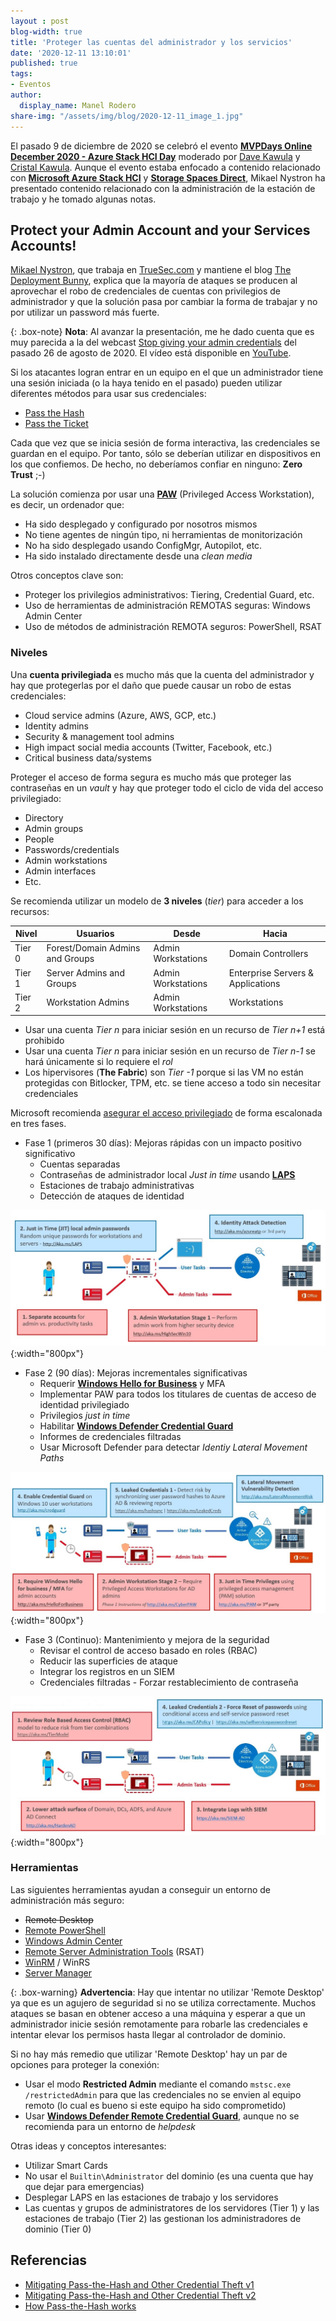```yaml
---
layout : post
blog-width: true
title: 'Proteger las cuentas del administrador y los servicios'
date: '2020-12-11 13:10:01'
published: true
tags:
- Eventos
author:
  display_name: Manel Rodero
share-img: "/assets/img/blog/2020-12-11_image_1.jpg"
---
```


El pasado 9 de diciembre de 2020 se celebró el evento [**MVPDays Online December 2020 - Azure Stack HCI Day**](https://www.youtube.com/watch?v=sZQN-4lykX0) moderado por [Dave Kawula](https://twitter.com/DaveKawula) y [Cristal Kawula](https://twitter.com/SuperCristal1). Aunque el evento estaba enfocado a contenido relacionado con [**Microsoft Azure Stack HCI**](https://docs.microsoft.com/en-us/azure-stack/hci/overview) y [**Storage Spaces Direct**](https://docs.microsoft.com/en-us/windows-server/storage/storage-spaces/storage-spaces-direct-overview), Mikael Nystron ha presentado contenido relacionado con la administración de la estación de trabajo y he tomado algunas notas.

## Protect your Admin Account and your Services Accounts!

[Mikael Nystron](https://twitter.com/mikael_nystrom), que trabaja en [TrueSec.com](https://www.truesec.com/) y mantiene el blog [The Deployment Bunny](https://deploymentbunny.com/), explica que la mayoría de ataques se producen al aprovechar el robo de credenciales de cuentas con privilegios de administrador y que la solución pasa por cambiar la forma de trabajar y no por utilizar un password más fuerte.

{: .box-note}
**Nota**: Al avanzar la presentación, me he dado cuenta que es muy parecida a la del webcast [Stop giving your admin credentials](https://techtalk.truesec.com/webcast/stop-giving-your-admin-credentials-away/) del pasado 26 de agosto de 2020. El vídeo está disponible en [YouTube](https://youtu.be/4hdO47xvGJc).

Si los atacantes logran entrar en un equipo en el que un administrador tiene una sesión iniciada (o la haya tenido en el pasado) pueden utilizar diferentes métodos para usar sus credenciales:

* [Pass the Hash](https://attack.stealthbits.com/pass-the-hash-attack-explained)
* [Pass the Ticket](https://attack.stealthbits.com/pass-the-ticket)

Cada que vez que se inicia sesión de forma interactiva, las credenciales se guardan en el equipo. Por tanto, sólo se deberían utilizar en dispositivos en los que confiemos. De hecho, no deberíamos confiar en ninguno: **Zero Trust** ;-)

La solución comienza por usar una [**PAW**](https://docs.microsoft.com/en-us/windows-server/identity/securing-privileged-access/privileged-access-workstations) (Privileged Access Workstation), es decir, un ordenador que:

* Ha sido desplegado y configurado por nosotros mismos
* No tiene agentes de ningún tipo, ni herramientas de monitorización
* No ha sido desplegado usando ConfigMgr, Autopilot, etc.
* Ha sido instalado directamente desde una _clean media_ 

Otros conceptos clave son:

* Proteger los privilegios administrativos: Tiering, Credential Guard, etc.
* Uso de herramientas de administración REMOTAS seguras: Windows Admin Center
* Uso de métodos de administración REMOTA seguros: PowerShell, RSAT

### Niveles

Una **cuenta privilegiada** es mucho más que la cuenta del administrador y hay que protegerlas por el daño que puede causar un robo de estas credenciales:

* Cloud service admins (Azure, AWS, GCP, etc.)
* Identity admins
* Security & management tool admins
* High impact social media accounts (Twitter, Facebook, etc.)
* Critical business data/systems

Proteger el acceso de forma segura es mucho más que proteger las contraseñas en un _vault_ y hay que proteger todo el ciclo de vida del acceso privilegiado:

* Directory
* Admin groups
* People
* Passwords/credentials
* Admin workstations
* Admin interfaces
* Etc.

Se recomienda utilizar un modelo de **3 niveles** (_tier_) para acceder a los recursos:

| Nivel | Usuarios | Desde | Hacia |
| --- | --- | --- | --- |
| Tier 0 | Forest/Domain Admins and Groups | Admin Workstations | Domain Controllers |
| Tier 1 | Server Admins and Groups | Admin Workstations | Enterprise Servers & Applications |
| Tier 2 | Workstation Admins | Admin Workstations | Workstations |

<p></p>

* Usar una cuenta _Tier n_ para iniciar sesión en un recurso de _Tier n+1_ está prohibido
* Usar una cuenta _Tier n_ para iniciar sesión en un recurso de _Tier n-1_ se hará únicamente si lo requiere el _rol_
* Los hipervisores (**The Fabric**) son _Tier -1_ porque si las VM no están protegidas con Bitlocker, TPM, etc. se tiene acceso a todo sin necesitar credenciales

Microsoft recomienda [asegurar el acceso privilegiado](https://docs.microsoft.com/en-us/windows-server/identity/securing-privileged-access/securing-privileged-access) de forma escalonada en tres fases.

* Fase 1 (primeros 30 días): Mejoras rápidas con un impacto positivo significativo
  * Cuentas separadas
  * Contraseñas de administrador local _Just in time_ usando [**LAPS**](https://stealthbits.com/blog/running-laps-in-the-race-to-security/)
  * Estaciones de trabajo administrativas
  * Detección de ataques de identidad

![PAW Fase 1][1]{:width="800px"}

* Fase 2 (90 días): Mejoras incrementales significativas
  * Requerir [**Windows Hello for Business**](https://docs.microsoft.com/en-us/windows/security/identity-protection/hello-for-business/hello-identity-verification) y MFA
  * Implementar PAW para todos los titulares de cuentas de acceso de identidad privilegiado
  * Privilegios _just in time_
  * Habilitar [**Windows Defender Credential Guard**](https://docs.microsoft.com/en-us/windows/security/identity-protection/credential-guard/credential-guard)
  * Informes de credenciales filtradas
  * Usar Microsoft Defender para detectar _Identiy Lateral Movement Paths_

![PAW Fase 2][2]{:width="800px"}

* Fase 3 (Continuo): Mantenimiento y mejora de la seguridad
  * Revisar el control de acceso basado en roles (RBAC)
  * Reducir las superficies de ataque
  * Integrar los registros en un SIEM
  * Credenciales filtradas - Forzar restablecimiento de contraseña

![PAW Fase 3][3]{:width="800px"}

### Herramientas

Las siguientes herramientas ayudan a conseguir un entorno de administración más seguro:

* ~~Remote Desktop~~
* [Remote PowerShell](https://docs.microsoft.com/en-us/powershell/scripting/learn/remoting/running-remote-command)
* [Windows Admin Center](https://docs.microsoft.com/en-us/windows-server/manage/windows-admin-center/overview)
* [Remote Server Administration Tools](https://docs.microsoft.com/en-us/windows-server/remote/remote-server-administration-tools) (RSAT)
* [WinRM](https://docs.microsoft.com/en-us/windows/win32/winrm/portal) / WinRS
* [Server Manager](https://docs.microsoft.com/en-us/windows-server/administration/server-manager/server-manager)

{: .box-warning}
**Advertencia**: Hay que intentar no utilizar 'Remote Desktop' ya que es un agujero de seguridad si no se utiliza correctamente. Muchos ataques se basan en obtener acceso a una máquina y esperar a que un administrador inicie sesión remotamente para robarle las credenciales e intentar elevar los permisos hasta llegar al controlador de dominio.

Si no hay más remedio que utilizar 'Remote Desktop' hay un par de opciones para proteger la conexión:

* Usar el modo **Restricted Admin** mediante el comando `mstsc.exe /restrictedAdmin` para que las credenciales no se envien al equipo remoto (lo cual es bueno si este equipo ha sido comprometido)
* Usar [**Windows Defender Remote Credential Guard**](https://docs.microsoft.com/en-us/windows/security/identity-protection/remote-credential-guard), aunque no se recomienda para un entorno de _helpdesk_

Otras ideas y conceptos interesantes:

* Utilizar Smart Cards
* No usar el `Builtin\Administrator` del dominio (es una cuenta que hay que dejar para emergencias)
* Desplegar LAPS en las estaciones de trabajo y los servidores
* Las cuentas y grupos de administratores de los servidores (Tier 1) y las estaciones de trabajo (Tier 2) las gestionan los administradores de dominio (Tier 0)

## Referencias

* [Mitigating Pass-the-Hash and Other Credential Theft v1](http://download.microsoft.com/download/7/7/a/77abc5bd-8320-41af-863c-6ecfb10cb4b9/mitigating%20pass-the-hash%20(pth)%20attacks%20and%20other%20credential%20theft%20techniques_english.pdf)
* [Mitigating Pass-the-Hash and Other Credential Theft v2](http://download.microsoft.com/download/7/7/a/77abc5bd-8320-41af-863c-6ecfb10cb4b9/mitigating-pass-the-hash-attacks-and-other-credential-theft-version-2.pdf)
* [How Pass-the-Hash works](http://download.microsoft.com/download/c/3/b/c3bd2d13-fc9b-4fab-a1e7-43fc5de5cfb2/passthehashattack-datasheet.pdf)

[1]: /assets/img/blog/2020-12-11_image_1.jpg "PAW Fase 1"
[2]: /assets/img/blog/2020-12-11_image_2.jpg "PAW Fase 2"
[3]: /assets/img/blog/2020-12-11_image_3.jpg "PAW Fase 3"

